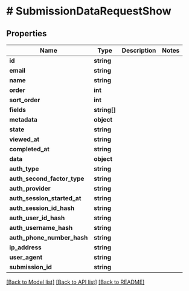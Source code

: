 # # SubmissionDataRequestShow

## Properties

Name | Type | Description | Notes
------------ | ------------- | ------------- | -------------
**id** | **string** |  |
**email** | **string** |  |
**name** | **string** |  |
**order** | **int** |  |
**sort_order** | **int** |  |
**fields** | **string[]** |  |
**metadata** | **object** |  |
**state** | **string** |  |
**viewed_at** | **string** |  |
**completed_at** | **string** |  |
**data** | **object** |  |
**auth_type** | **string** |  |
**auth_second_factor_type** | **string** |  |
**auth_provider** | **string** |  |
**auth_session_started_at** | **string** |  |
**auth_session_id_hash** | **string** |  |
**auth_user_id_hash** | **string** |  |
**auth_username_hash** | **string** |  |
**auth_phone_number_hash** | **string** |  |
**ip_address** | **string** |  |
**user_agent** | **string** |  |
**submission_id** | **string** |  |

[[Back to Model list]](../../README.md#models) [[Back to API list]](../../README.md#endpoints) [[Back to README]](../../README.md)
